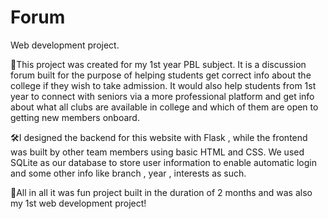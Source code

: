 # Forum
Web development project.

🐾This project was created for my 1st year PBL subject. It is a discussion forum built for the purpose of helping students get correct info about the college if they wish to take admission. It would also help students from 1st year to connect with seniors via a more professional platform and get info about what all clubs are available in college and which of them are open to getting new members onboard. 

🛠I designed the backend for this website with Flask , while the frontend was built by other team members using basic HTML and CSS. We used SQLite as our database to store user information to enable automatic login and some other info like branch , year , interests as such.

📢All in all it was fun project built in the duration of 2 months and was also my 1st web development project! 
